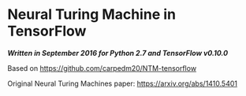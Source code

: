 # Neural Turing Machine in TensorFlow
**_Written in September 2016 for Python 2.7 and TensorFlow v0.10.0_**

Based on https://github.com/carpedm20/NTM-tensorflow

Original Neural Turing Machines paper: https://arxiv.org/abs/1410.5401
